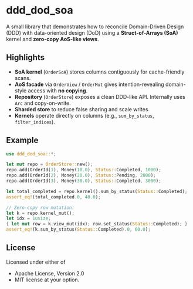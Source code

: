 
# ddd_dod_soa

A small library that demonstrates how to reconcile Domain-Driven Design (DDD) with
data-oriented design (DoD) using a **Struct-of-Arrays (SoA)** kernel and **zero-copy AoS-like views**.

## Highlights

- **SoA kernel** (`OrderSoA`) stores columns contiguously for cache-friendly scans.
- **AoS facade** via `OrderView` / `OrderMut` gives intention-revealing domain-style access with **no copying**.
- **Repository** (`OrderStore`) exposes a clean DDD-like API. Internally uses `Arc` and copy-on-write.
- **Sharded store** to reduce false sharing and scale writes.
- **Kernels** operate directly on columns (e.g., `sum_by_status`, `filter_indices`).

## Example

```rust
use ddd_dod_soa::*;

let mut repo = OrderStore::new();
repo.add(OrderId(1), Money(10.0), Status::Completed, 1000);
repo.add(OrderId(2), Money(20.0), Status::Pending, 2000);
repo.add(OrderId(3), Money(30.0), Status::Completed, 3000);

let total_completed = repo.kernel().sum_by_status(Status::Completed);
assert_eq!(total_completed.0, 40.0);

// Zero-copy row mutation:
let k = repo.kernel_mut();
let idx = 1usize;
{ let mut row = k.view_mut(idx); row.set_status(Status::Completed); }
assert_eq!(k.sum_by_status(Status::Completed).0, 60.0);
```

## License

Licensed under either of
- Apache License, Version 2.0
- MIT license
at your option.
